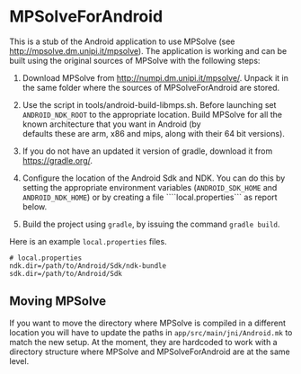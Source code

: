 MPSolveForAndroid
=================

This is a stub of the Android application to use MPSolve (see http://mpsolve.dm.unipi.it/mpsolve). 
The application is working and can be built using the original sources of MPSolve with the following
steps: 

1. Download MPSolve from http://numpi.dm.unipi.it/mpsolve/. Unpack it in the same folder where
   the sources of MPSolveForAndroid are stored. 

2. Use the script in tools/android-build-libmps.sh. Before launching set ```ANDROID_NDK_ROOT```
   to the appropriate location. Build MPSolve for all the known architecture that you want in Android (by  
   defaults these are arm, x86 and mips, along with their 64 bit versions). 

3. If you do not have an updated it version of gradle, download it from https://gradle.org/. 

4. Configure the location of the Android Sdk and NDK. You can do this by setting the appropriate
   environment variables (```ANDROID_SDK_HOME``` and ```ANDROID_NDK_HOME```) or by creating a file
  ````local.properties```  as report below. 
5. Build the project using ```gradle```, by issuing the command ```gradle build```.


Here is an example ```local.properties``` files. 
```
# local.properties
ndk.dir=/path/to/Android/Sdk/ndk-bundle
sdk.dir=/path/to/Android/Sdk
```

    
## Moving MPSolve

If you want to move the directory where MPSolve is compiled in a different location you will have to update the paths in ```app/src/main/jni/Android.mk``` to match the new setup. At the moment, they are hardcoded to work with a directory structure where MPSolve and MPSolveForAndroid are at the same level. 
